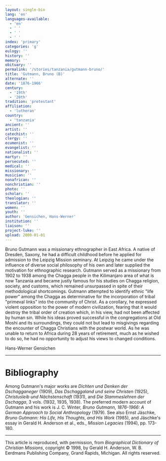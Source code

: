 ```yaml
---
layout: single-bio
lang: 'en'
languages-available:
  - 'en'
  - ' '
  - ' '
  - ' '
index: 'primary'
categories: 'g'
eulogy: ''
history: ''
memory: ''
obituary: ''
permalink: '/stories/tanzania/gutmann-bruno/'
title: 'Gutmann, Bruno (B)'
alternate: ''
date: '1876-1966'
century:
  - '19th'
  - '20th'
tradition: 'protestant'
affiliation:
  - 'lutheran'
country:
  - 'tanzania'
ancient: ''
artist: ''
catechist: ''
clergy: ''
ecumenist: ''
evangelist: ''
nationalist: ''
martyr: ''
persecuted: ''
medical: ''
missionary: ''
musician: ''
nonafrican: ''
nonchristian: ''
photo: ''
scholar: ''
theologian: ''
translator: ''
women: ''
youth: ''
author: 'Gensichen, Hans-Werner'
institution: ''
liaison: ''
project-luke: ''
upload: 2000-01-01
---
```



Bruno Gutmann was a missionary ethnographer in East Africa.
A native of Dresden, Saxony, he had a difficult childhood
before he applied for admission to the Leipzig Mission seminary.
At Leipzig he came under the influence of diverse social philosophy
of his own and later supplied the motivation for ethnographic
research. Gutmann served as a missionary from 1902 to 1938
among the Chagga people in the Kilimanjaro area of what is
now Tanzania and became justly famous for his studies on Chagga
religion, society, and customs, which remained unsurpassed
in spite of their methodological shortcomings. Gutmann attempted
to identify ethnic "life power" among the Chagga as determinative
for the incorporation of tribal "primeval links" into the
community of Christ. As a corollary, he expressed violent
opposition to the power of modern civilization, fearing that
it would destroy the tribal order of creation which, in his
view, had not been affected by human sin. While his ideas
proved successful in the congregations at Old Moshi and its
surroundings, they could not but lead to misgivings regarding
the encounter of Chagga Christians with the postwar world.
As he was unable to return to Africa during 28 years of retirement,
much as he wished to do so, he had no opportunity to adjust
his views to changed conditions.

Hans-Werner Gensichen

---

# Bibliography

Among Gutmann's major works are *Dichten und Denken der Dschagganeger* (1909), *Das Dschaggaland und seine Christen* (1925), *Christusleib und Nächstenschaft* (1931), and *Die Stammeslehren der Dschagga*, 3 vols. (1932, 1935, 1938). The preferred modern account of Gutmann and his work is J. C. Winter, *Bruno Gutmann, 1876-1966: A German Approach to Social Anthropology* (1979). See also Ernst Jäschke, *Bruno Gutmann: His Life, His Thoughts, and His Work* (1985), and Jäschke's essay in Gerald H. Anderson et al., eds., *Mission Legacies* (1994), pp. 173-180.

---

This article is reproduced, with permission, from *Biographical Dictionary of Christian Missions*, copyright © 1998, by Gerald H. Anderson, W. B. Eerdmans Publishing Company, Grand Rapids, Michigan. All rights reserved.